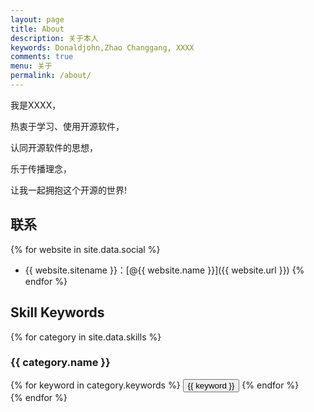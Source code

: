 ```yaml
---
layout: page
title: About
description: 关于本人
keywords: Donaldjohn,Zhao Changgang, XXXX
comments: true
menu: 关于
permalink: /about/
---
```


我是XXXX，

热衷于学习、使用开源软件，

认同开源软件的思想，

乐于传播理念，

让我一起拥抱这个开源的世界!

## 联系

{% for website in site.data.social %}
* {{ website.sitename }}：[@{{ website.name }}]({{ website.url }})
{% endfor %}

## Skill Keywords

{% for category in site.data.skills %}
### {{ category.name }}
<div class="btn-inline">
{% for keyword in category.keywords %}
<button class="btn btn-outline" type="button">{{ keyword }}</button>
{% endfor %}
</div>
{% endfor %}
